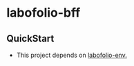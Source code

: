 # labofolio-bff

## QuickStart

- This project depends on [labofolio-env.](https://github.com/foway0/labofolio-env/blob/master/README.md)
